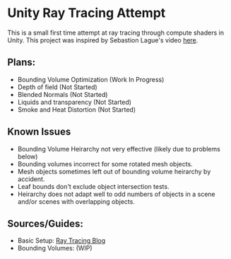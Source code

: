 # Unity Ray Tracing Attempt
This is a small first time attempt at ray tracing through compute shaders in Unity. This project was inspired by Sebastion Lague's video [here](https://youtu.be/Qz0KTGYJtUk?feature=shared).

## Plans:
 - Bounding Volume Optimization                     \(Work In Progress\)
 - Depth of field                                   \(Not Started\)
 - Blended Normals                                  \(Not Started\)
 - Liquids and transparency                         \(Not Started\)
 - Smoke and Heat Distortion                        \(Not Started\)

## Known Issues
 - Bounding Volume Heirarchy not very effective \(likely due to problems below\)
 - Bounding volumes incorrect for some rotated mesh objects.
 - Mesh objects sometimes left out of bounding volume heirarchy by accident.
 - Leaf bounds don't exclude object intersection tests.
 - Heirarchy does not adapt well to odd numbers of objects in a scene and/or scenes with overlapping objects.

## Sources/Guides:
 - Basic Setup: [Ray Tracing Blog](http://blog.three-eyed-games.com/2018/05/03/gpu-ray-tracing-in-unity-part-1/)
 - Bounding Volumes: \(WIP\)